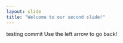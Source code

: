 ```yaml
---
layout: slide
title: "Welcome to our second slide!"
---
```

testing commit
Use the left arrow to go back!
